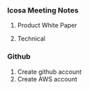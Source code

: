 ### Icosa Meeting Notes

1. Product White Paper

2. Technical

### Github

1. Create github account
2. Create AWS account


